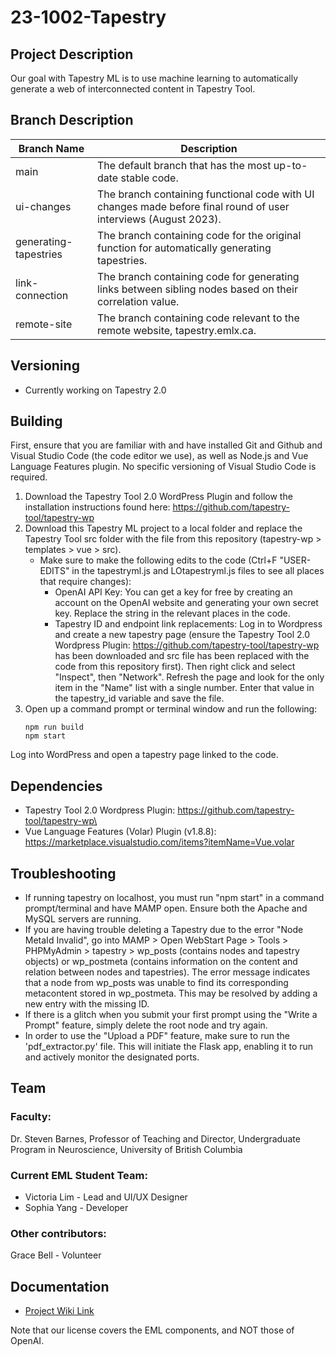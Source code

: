 # 23-1002-Tapestry

## Project Description
Our goal with Tapestry ML is to use machine learning to automatically generate a web of interconnected content in Tapestry Tool. 

## Branch Description
| Branch Name  | Description |
| ------------- | ------------- |
| main  | The default branch that has the most up-to-date stable code.  |
| ui-changes  | The branch containing functional code with UI changes made before final round of user interviews (August 2023).  |
| generating-tapestries | The branch containing code for the original function for automatically generating tapestries. |
| link-connection | The branch containing code for generating links between sibling nodes based on their correlation value. |
| remote-site | The branch containing code relevant to the remote website, tapestry.emlx.ca. |

## Versioning
- Currently working on Tapestry 2.0 

## Building
First, ensure that you are familiar with and have installed Git and Github and Visual Studio Code (the code editor we use), as well as Node.js and Vue Language Features plugin. No specific versioning of Visual Studio Code is required.
1. Download the Tapestry Tool 2.0 WordPress Plugin and follow the installation instructions found here: https://github.com/tapestry-tool/tapestry-wp 
2. Download this Tapestry ML project to a local folder and replace the Tapestry Tool src folder with the file from this repository (tapestry-wp > templates > vue > src).
   - Make sure to make the following edits to the code (Ctrl+F "USER-EDITS" in the tapestryml.js and LOtapestryml.js files to see all places that require changes):
      - OpenAI API Key: You can get a key for free by creating an account on the OpenAI website and generating your own secret key. Replace the string in the relevant places in the code.
      - Tapestry ID and endpoint link replacements: Log in to Wordpress and create a new tapestry page (ensure the Tapestry Tool 2.0 Wordpress Plugin: https://github.com/tapestry-tool/tapestry-wp has been downloaded and src file has been replaced with the code from this repository first). Then right click and select "Inspect", then "Network". Refresh the page and look for the only item in the "Name" list with a single number. Enter that value in the tapestry_id variable and save the file.
3. Open up a command prompt or terminal window and run the following:
   ```shell
   npm run build
   npm start
Log into WordPress and open a tapestry page linked to the code.

## Dependencies
- Tapestry Tool 2.0 Wordpress Plugin: https://github.com/tapestry-tool/tapestry-wp\
- Vue Language Features (Volar) Plugin (v1.8.8): https://marketplace.visualstudio.com/items?itemName=Vue.volar

## Troubleshooting
- If running tapestry on localhost, you must run "npm start" in a command prompt/terminal and have MAMP open. Ensure both the Apache and MySQL servers are running.
- If you are having trouble deleting a Tapestry due to the error "Node MetaId Invalid", go into MAMP > Open WebStart Page > Tools > PHPMyAdmin > tapestry > wp_posts (contains nodes and tapestry objects) or wp_postmeta (contains information on the content and relation between nodes and tapestries). The error message indicates that a node from wp_posts was unable to find its corresponding metacontent stored in wp_postmeta. This may be resolved by adding a new entry with the missing ID.
- If there is a glitch when you submit your first prompt using the "Write a Prompt" feature, simply delete the root node and try again.
- In order to use the "Upload a PDF" feature, make sure to run the 'pdf_extractor.py' file. This will initiate the Flask app, enabling it to run and actively monitor the designated ports.

## Team
### Faculty:
Dr. Steven Barnes, Professor of Teaching and Director, Undergraduate Program in Neuroscience, University of British Columbia

### Current EML Student Team:
- Victoria Lim -  Lead and UI/UX Designer
- Sophia Yang - Developer
  
### Other contributors: 
Grace Bell - Volunteer 

## Documentation
- [Project Wiki Link](https://wiki.ubc.ca/Documentation:23-3002_Tapestry_Tool_ML)

Note that our license covers the EML components, and NOT those of OpenAI. 
